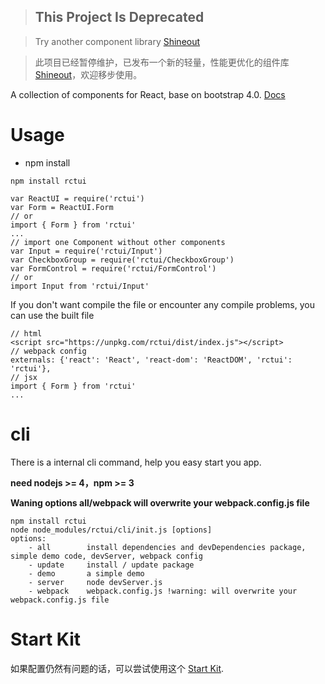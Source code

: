 >## This Project Is Deprecated

>Try another component library [Shineout](https://github.com/sheinsight/shineout)

>此项目已经暂停维护，已发布一个新的轻量，性能更优化的组件库 [Shineout](https://github.com/sheinsight/shineout)，欢迎移步使用。

A collection of components for React, base on bootstrap 4.0. [Docs](http://lobos.github.io/react-ui/0.7)

# Usage

 - npm install
```
npm install rctui
```
```
var ReactUI = require('rctui')
var Form = ReactUI.Form
// or
import { Form } from 'rctui'
...
// import one Component without other components
var Input = require('rctui/Input')
var CheckboxGroup = require('rctui/CheckboxGroup')
var FormControl = require('rctui/FormControl')
// or
import Input from 'rctui/Input'
```

If you don't want compile the file or encounter any compile problems, you can use the built file
```
// html
<script src="https://unpkg.com/rctui/dist/index.js"></script>
// webpack config
externals: {'react': 'React', 'react-dom': 'ReactDOM', 'rctui': 'rctui'},
// jsx
import { Form } from 'rctui'
...

```


# cli
There is a internal cli command, help you easy start you app.

**need nodejs >= 4，npm >= 3**

**Waning options all/webpack will overwrite your webpack.config.js file**

```
npm install rctui
node node_modules/rctui/cli/init.js [options]
options:
    - all        install dependencies and devDependencies package, simple demo code, devServer, webpack config
    - update     install / update package
    - demo       a simple demo
    - server     node devServer.js
    - webpack    webpack.config.js !warning: will overwrite your webpack.config.js file
```

# Start Kit
如果配置仍然有问题的话，可以尝试使用这个 [Start Kit](https://github.com/Lobos/ogier-react).
